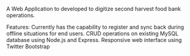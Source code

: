 A Web Application to developed to digitize second harvest food bank operations.

Features:
Currently has the capability to register and sync back during offline situations for end users.
CRUD operations on existing MySQL database using Node.js and Express.
Responsive web interface using Twitter Bootstrap
